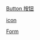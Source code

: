 [Button 按钮](./components/basic/button.md)

[icon](http://google.com)

[Form](./components/Form/form.md)
